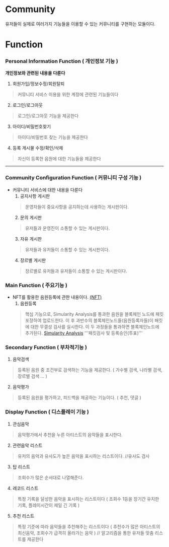 # Community
유저들이 실제로 여러가지 기능들을 이용할 수 있는 커뮤니티를 구현하는 모듈이다.

# Function
### Personal Information Function ( 개인정보 기능 )
**개인정보와 관련된 내용을 다룬다**
  1. 회원가입/정보수정/회원탈퇴 
  >커뮤니티 서비스 이용을 위한 계정에 관련된 기능들이다
  2. 로그인/로그아웃
  >로그인/로그아웃 기능을 제공한다
  3. 아이디/비밀번호찾기
  >아이디/비밀번호 찾는 기능을 제공한다
  4. 등록 게시물 수정/확인/삭제
  >자신이 등록한 음원에 대한 기능들을 제공한다
***********
### Community Configuration Function ( 커뮤니티 구성 기능 )
* 커뮤니티 서비스에 대한 내용을 다룬다
  1. 공지사항 게시판
  > 운영자들이 중요사항을 공지하는데 사용하는 게시판이다.
  2. 문의 게시판
  > 유저들과 운영진이 소통할 수 있는 게시판이다.
  3. 자유 게시판
  > 유저들과 유저들이 소통할 수 있는 게시판이다.
  4. 장르별 게시판
  > 장르별로 유저들과 유저들이 소통할 수 있는 게시판이다.

### Main Function ( 주요기능 )
* NFT를 활용한 음원등록에 관한 내용이다. [(NFT)](https://github.com/JaeHwanWO/SoftwareEngineering/tree/ntf_generator)
  1. 음원등록
  >핵심 기능으로, Simularity Analysis를 통과한 음원을 블록체인 노드에 패킷포장하여 업로드한다. 
  이 후 과반수의 블록체인노드들(음원등록자들)이 패킷에 대한 무결성 검사를 실시한다.
  이 두 과정들을 통과하면 블록체인노드에 추가된다.
  [Simularity Analysis](https://github.com/JaeHwanWO/SoftwareEngineering/blob/simularity_analysis/README.md)
  '''패킷검사 및 등록승인(투표)'''

### Secondary Function ( 부차적기능 )
  1. 음악검색
  > 등록된 음원 중 조건부로 검색하는 기능을 제공한다. ( 가수별 검색, 나라별 검색, 장르별 검색 ... )
  2. 음악평가
  > 등록된 음원을 평가하고, 피드백을 제공하는 기능이다. ( 추천, 댓글 )
    
### Display Function ( 디스플레이 기능 )
  1. 관심음악
  > 음악평가에서 추천을 누른 아티스트의 음악들을 표시한다.
  2. 관련음악 리스트
  > 유저의 음악과 유사도가 높은 음악을 표시하는 리스트이다.
    //유사도 검사
  3. 탑 리스트
  > 조회수가 많은 순서대로 나열해준다.
  4. 레코드 리스트
  > 특정 기록을 달성한 음악을 표시하는 리스트이다 ( 조회수 1등을 장기간 유지한 기록, 플레이시간이 제일 긴 기록 )
  5. 추천 리스트
  > 특정 기준에 따라 음악들을 추천해주는 리스트이다 ( 추천수가 많은 아티스트의 최신음악, 조회수가 급격히 올라가는 음악 )
    // 알고리즘을 통한 유저들 맞춤 리스트를 제공한다 
    
